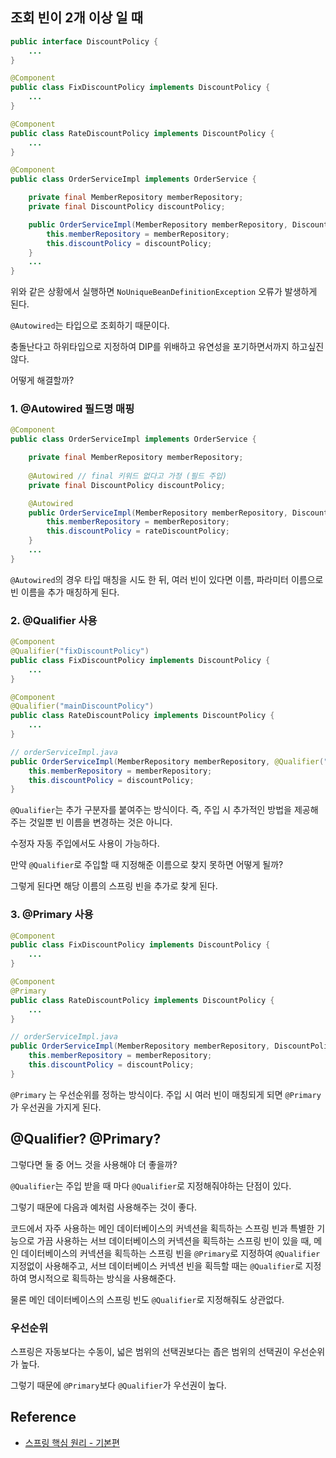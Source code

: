 ## 조회 빈이 2개 이상 일 때 

```java
public interface DiscountPolicy {
	...
}

@Component
public class FixDiscountPolicy implements DiscountPolicy {
    ...
}

@Component
public class RateDiscountPolicy implements DiscountPolicy {
    ...
}
```

```java
@Component
public class OrderServiceImpl implements OrderService {

    private final MemberRepository memberRepository;
    private final DiscountPolicy discountPolicy;

    public OrderServiceImpl(MemberRepository memberRepository, DiscountPolicy discountPolicy) {
        this.memberRepository = memberRepository;
        this.discountPolicy = discountPolicy;
    }
    ...
}
```

위와 같은 상황에서 실행하면 `NoUniqueBeanDefinitionException` 오류가 발생하게 된다. 

`@Autowired`는 타입으로 조회하기 때문이다. 

충돌난다고 하위타입으로 지정하여 DIP를 위배하고 유연성을 포기하면서까지 하고싶진 않다.

어떻게 해결할까? 



### 1. @Autowired 필드명 매핑 

```java
@Component
public class OrderServiceImpl implements OrderService {

    private final MemberRepository memberRepository;
    
    @Autowired // final 키워드 없다고 가정 (필드 주입)
    private final DiscountPolicy discountPolicy;

    @Autowired
    public OrderServiceImpl(MemberRepository memberRepository, DiscountPolicy rateDiscountPolicy) {
        this.memberRepository = memberRepository;
        this.discountPolicy = rateDiscountPolicy;
    }
    ...
}
```

`@Autowired`의 경우 타입 매칭을 시도 한 뒤, 여러 빈이 있다면 이름, 파라미터 이름으로 빈 이름을 추가 매칭하게 된다.



### 2. @Qualifier 사용 

```java
@Component
@Qualifier("fixDiscountPolicy")
public class FixDiscountPolicy implements DiscountPolicy {
    ...
}

@Component
@Qualifier("mainDiscountPolicy")
public class RateDiscountPolicy implements DiscountPolicy {
    ...
}

// orderServiceImpl.java
public OrderServiceImpl(MemberRepository memberRepository, @Qualifier("mainDiscountPolicy") DiscountPolicy discountPolicy) {
    this.memberRepository = memberRepository;
    this.discountPolicy = discountPolicy;
}
```

`@Qualifier`는 추가 구분자를 붙여주는 방식이다. 즉, 주입 시 추가적인 방법을 제공해주는 것일뿐 빈 이름을 변경하는 것은 아니다.

수정자 자동 주입에서도 사용이 가능하다.

만약 `@Qualifier`로 주입할 때 지정해준 이름으로 찾지 못하면 어떻게 될까? 

그렇게 된다면 해당 이름의 스프링 빈을 추가로 찾게 된다.



### 3. @Primary 사용 

```java
@Component
public class FixDiscountPolicy implements DiscountPolicy {
    ...
}

@Component
@Primary
public class RateDiscountPolicy implements DiscountPolicy {
    ...
}

// orderServiceImpl.java
public OrderServiceImpl(MemberRepository memberRepository, DiscountPolicy discountPolicy) {
    this.memberRepository = memberRepository;
    this.discountPolicy = discountPolicy;
}
```

`@Primary` 는 우선순위를 정하는 방식이다. 주입 시 여러 빈이 매칭되게 되면 `@Primary`가 우선권을 가지게 된다.



## @Qualifier? @Primary?

그렇다면 둘 중 어느 것을 사용해야 더 좋을까? 

`@Qualifier`는 주입 받을 때 마다 `@Qualifier`로 지정해줘야하는 단점이 있다. 

그렇기 때문에 다음과 예처럼 사용해주는 것이 좋다. 

코드에서 자주 사용하는 메인 데이터베이스의 커넥션을 획득하는 스프링 빈과 특별한 기능으로 가끔 사용하는 서브 데이터베이스의 커넥션을 획득하는 스프링 빈이 있을 때, 메인 데이터베이스의 커넥션을 획득하는 스프링 빈을 `@Primary`로 지정하여 `@Qualifier` 지정없이 사용해주고, 서브 데이터베이스 커넥션 빈을 획득할 때는 `@Qualifier`로 지정하여 명시적으로 획득하는 방식을 사용해준다. 

물론 메인 데이터베이스의 스프링 빈도 `@Qualifier`로 지정해줘도 상관없다. 



### 우선순위 

스프링은 자동보다는 수동이, 넓은 범위의 선택권보다는 좁은 범위의 선택권이 우선순위가 높다. 

그렇기 때문에 `@Primary`보다 `@Qualifier`가 우선권이 높다.



## Reference 

- [스프링 핵심 원리 - 기본편](https://www.inflearn.com/course/%EC%8A%A4%ED%94%84%EB%A7%81-%ED%95%B5%EC%8B%AC-%EC%9B%90%EB%A6%AC-%EA%B8%B0%EB%B3%B8%ED%8E%B8/dashboard)

